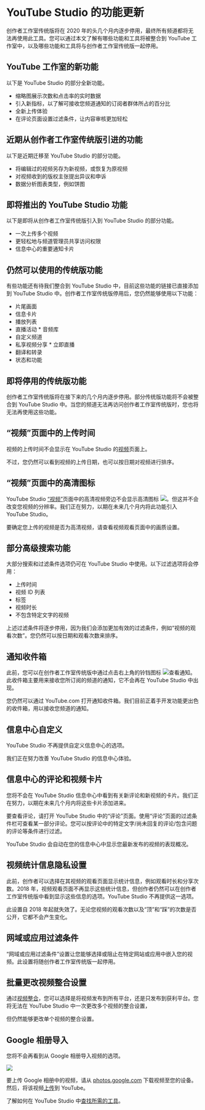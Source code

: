 # YouTube Studio 的功能更新

创作者工作室传统版将在 2020 年的头几个月内逐步停用，最终所有频道都将无法再使用此工具。您可以通过本文了解有哪些功能和工具将被整合到 YouTube 工作室中，以及哪些功能和工具将与创作者工作室传统版一起停用。

## YouTube 工作室的新功能

以下是 YouTube Studio 的部分全新功能。

* 缩略图展示次数和点击率的实时数据
* 引入新指标，以了解可接收您频道通知的订阅者群体所占的百分比
* 全新上传体验
* 在评论页面设置过滤条件，让内容审核更加轻松

## 近期从创作者工作室传统版引进的功能

以下是近期迁移至 YouTube Studio 的部分功能。

* 将编辑过的视频另存为新视频，或恢复为原视频
* 对视频收到的版权主张提出异议和申诉
* 数据分析图表类型，例如饼图

## 即将推出的 YouTube Studio 功能

以下是即将从创作者工作室传统版引入到 YouTube Studio 的部分功能。

* 一次上传多个视频
* 更轻松地与频道管理员共享访问权限
* 信息中心的重要通知卡片

## 仍然可以使用的传统版功能

有些功能还有待我们整合到 YouTube Studio 中，目前这些功能的链接已直接添加到 YouTube Studio 中。创作者工作室传统版停用后，您仍然能够使用以下功能：

* 片尾画面
* 信息卡片
* 播放列表
* 直播活动 * 音频库
* 自定义频道
* 私享视频分享 * 立即直播
* 翻译和转录
* 状态和功能

## 即将停用的传统版功能

创作者工作室传统版将在接下来的几个月内逐步停用。部分传统版功能将不会被整合到 YouTube Studio 中。当您的频道无法再访问创作者工作室传统版时，您也将无法再使用这些功能。

## “视频”页面中的上传时间

视频的上传时间不会显示在 YouTube Studio 的[视频](http://youtube.com/my_videos)页面上。

不过，您仍然可以看到视频的上传日期，也可以按日期对视频进行排序。

## “视频”页面中的高清图标

YouTube Studio [“视频”](http://youtube.com/my_videos)页面中的高清视频旁边不会显示高清图标 ![](https://lh3.googleusercontent.com/Vdm9Zo77XbTf4Kz08mZqc7-HFpQfSCN2lY6UJyNr5ieXKuX4_O3d1w3do8jXxBdQ7w=w24)。但这并不会改变您视频的分辨率。我们正在努力，以期在未来几个月内将此功能引入 YouTube Studio。

要确定您上传的视频是否为高清视频，请查看视频观看页面中的画质设置。

## 部分高级搜索功能

大部分搜索和过滤条件选项仍可在 YouTube Studio 中使用。以下过滤选项将会停用：

* 上传时间
* 视频 ID 列表
* 标签
* 视频时长
* 不包含特定文字的视频

上述过滤条件将逐步停用，因为我们会添加更加有效的过滤条件，例如“视频的观看次数”。您仍然可以按日期和观看次数来排序。

## 通知收件箱

此前，您可以在创作者工作室传统版中通过点击右上角的铃铛图标 ![](https://lh3.googleusercontent.com/KJmOPMGg_JBlKykajOR5DxjHKQeQNha3iX7zNs42UKnvR3G0WsX_p-IJK4p8fx96NgTg=h18)查看通知。此收件箱主要用来接收您所订阅的频道的通知，它不会再在 YouTube Studio 中出现。

您仍然可以通过 YouTube.com 打开通知收件箱。我们目前正着手开发功能更出色的收件箱，用以接收您频道的通知。

## 信息中心自定义

YouTube Studio 不再提供自定义信息中心的选项。

我们正在努力改善 YouTube Studio 的信息中心体验。

## 信息中心的评论和视频卡片

您将不会在 YouTube Studio 信息中心中看到有关新评论和新视频的卡片。我们正在努力，以期在未来几个月内将这些卡片添加进来。

要查看评论，请打开 YouTube Studio 中的“评论”页面。使用“评论”页面的过滤条件栏可查看某一部分评论。您可以按评论中的特定文字/尚未回复的评论/包含问题的评论等条件进行过滤。

YouTube Studio 会自动在您的信息中心中显示您最新发布的视频的表现概况。

## 视频统计信息隐私设置

此前，创作者可以选择在其视频的观看页面显示统计信息，例如观看时长和分享次数。2018 年，视频观看页面不再显示这些统计信息，但创作者仍然可以在创作者工作室传统版中看到显示这些信息的选项。YouTube Studio 不再提供这一选项。

此设置自 2018 年起就失效了。无论您视频的观看次数以及“顶”和“踩”的次数是否公开，它都不会产生变化。

## 网域或应用过滤条件

“网域或应用过滤条件”设置让您能够选择或阻止在特定网站或应用中嵌入您的视频。此设置将随创作者工作室传统版一起停用。

## 批量更改视频整合设置

通过[视频整合](https://support.google.com/youtube/answer/2453875)，您可以选择是将视频发布到所有平台，还是只发布到获利平台。您将无法在 YouTube Studio 中一次更改多个视频的整合设置，

但仍然能够更改单个视频的整合设置。

## Google 相册导入

您将不会再看到从 Google 相册导入视频的选项。

![](https://lh3.googleusercontent.com/uMIv1uKQ-5g_UpRRP-OGc5Fj_cmwVslzg8snbNXyqKd_Ox5SieXckOYxmMLqtV92b3o=w600)

要上传 Google 相册中的视频，请从 [photos.google.com](http://photos.google.com/) 下载视频至您的设备。然后，将该视频[上传](https://support.google.com/youtube/answer/57407)到 YouTube。

了解如何在 YouTube Studio 中[查找所需的工具](https://support.google.com/youtube/answer/9440613)。